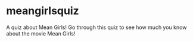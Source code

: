 # meangirlsquiz
A quiz about Mean Girls!
Go through this quiz to see how much you know about the movie Mean Girls!
